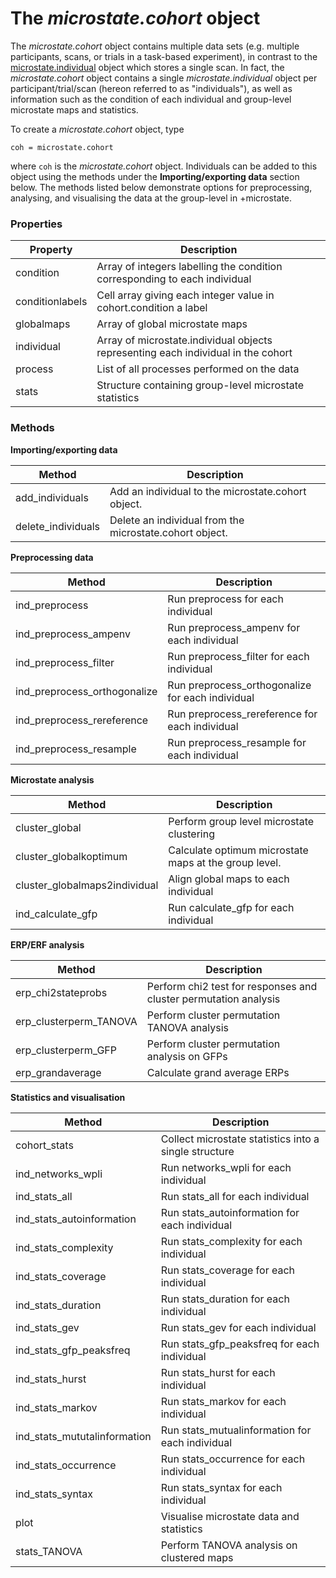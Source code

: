 # The _microstate.cohort_ object

The _microstate.cohort_ object contains multiple data sets (e.g. multiple participants, scans, or trials in a task-based experiment), in contrast to the [microstate.individual](https://plus-microstate.github.io/individual) object which stores a single scan. In fact, the _microstate.cohort_ object contains a single _microstate.individual_ object per participant/trial/scan (hereon referred to as "individuals"), as well as information such as the condition of each individual and group-level microstate maps and statistics.

To create a _microstate.cohort_ object, type
```
coh = microstate.cohort
```
where `coh` is the _microstate.cohort_ object. Individuals can be added to this object using the methods under the **Importing/exporting data** section below. The methods listed below demonstrate options for preprocessing, analysing, and visualising the data at the group-level in +microstate.

### Properties

<table>
  <thead>
    <tr>
      <th>Property</th>
      <th>Description</th>
    </tr>
  </thead>
  
  <tbody>
    <tr>
      <td>condition</td>
      <td>Array of integers labelling the condition corresponding to each individual</td>  
    </tr>
    <tr>
      <td>conditionlabels</td>
      <td>Cell array giving each integer value in cohort.condition a label</td> 
    </tr>
    <tr>
      <td>globalmaps</td>
      <td>Array of global microstate maps  </td> 
    </tr>
    <tr>
      <td>individual</td>
      <td>Array of microstate.individual objects representing each individual in the cohort </td>  
    </tr>      
    <tr>
      <td>process</td>
      <td>List of all processes performed on the data  </td>
    </tr>        
    <tr>
      <td>stats</td>
      <td>Structure containing group-level microstate statistics</td>  
    </tr>          
  </tbody>
</table>

### Methods

**Importing/exporting data**

<table>
  <thead>
    <tr>
      <th>Method</th>
      <th>Description</th>
    </tr>
  </thead>
  
  <tbody>
    <tr>
      <td>add_individuals</td>
      <td>Add an individual to the microstate.cohort object.  </td>  
    </tr>
    <tr>
      <td>delete_individuals</td>
      <td>Delete an individual from the microstate.cohort object. </td> 
    </tr>
  </tbody>
</table>

**Preprocessing data**

<table>
  <thead>
    <tr>
      <th>Method</th>
      <th>Description</th>
    </tr>
  </thead>
  
  <tbody>
    <tr>
      <td>ind_preprocess</td>
      <td>Run preprocess for each individual </td> 
    </tr>
    <tr>
      <td>ind_preprocess_ampenv</td>
      <td>Run preprocess_ampenv for each individual </td> 
    </tr>
    <tr>
      <td>ind_preprocess_filter</td>
      <td>Run preprocess_filter for each individual </td> 
    </tr>
    <tr>
      <td>ind_preprocess_orthogonalize</td>
      <td>Run preprocess_orthogonalize for each individual </td> 
    </tr>
    <tr>
      <td>ind_preprocess_rereference</td>
      <td>Run preprocess_rereference for each individual </td> 
    </tr>
    <tr>
      <td>ind_preprocess_resample</td>
      <td>Run preprocess_resample for each individual </td> 
    </tr>
    
  </tbody>
</table>

**Microstate analysis**

<table>
  <thead>
    <tr>
      <th>Method</th>
      <th>Description</th>
    </tr>
  </thead>
  
  <tbody>
    <tr>
      <td>cluster_global</td>
      <td>Perform group level microstate clustering </td> 
    </tr>
    <tr>
      <td>cluster_globalkoptimum</td>
      <td>Calculate optimum microstate maps at the group level.  </td> 
    </tr>
    <tr>
      <td>cluster_globalmaps2individual</td>
      <td>Align global maps to each individual   </td> 
    </tr>
    <tr>
      <td>ind_calculate_gfp</td>
      <td>Run calculate_gfp for each individual </td>
    </tr>
  </tbody>
</table>

**ERP/ERF analysis**

<table>
  <thead>
    <tr>
      <th>Method</th>
      <th>Description</th>
    </tr>
  </thead>
  
  <tbody>
    <tr>
      <td>erp_chi2stateprobs</td>
      <td>Perform chi2 test for responses and cluster permutation analysis </td>
    </tr>
    <tr>
      <td>erp_clusterperm_TANOVA</td>
      <td>Perform cluster permutation TANOVA analysis </td> 
    </tr>
    <tr>
      <td>erp_clusterperm_GFP</td>
      <td>Perform cluster permutation analysis on GFPs </td> 
    </tr>
    <tr>
      <td>erp_grandaverage</td>
      <td>	Calculate grand average ERPs  </td> 
    </tr>
  </tbody>
</table>


**Statistics and visualisation**

<table>
  <thead>
    <tr>
      <th>Method</th>
      <th>Description</th>
    </tr>
  </thead>
  
  <tbody>
    <tr>
      <td>cohort_stats</td>
      <td>Collect microstate statistics into a single structure</td>
    </tr>
    <tr>
      <td>ind_networks_wpli</td>
      <td>Run networks_wpli for each individual </td>
    </tr>
    <tr>
      <td>ind_stats_all</td>
      <td>Run stats_all for each individual </td> 
    </tr>
    <tr>
      <td>ind_stats_autoinformation</td>
      <td>Run stats_autoinformation for each individual </td> 
    </tr>
    <tr>
      <td>ind_stats_complexity</td>
      <td>Run stats_complexity for each individual </td> 
    </tr>
    <tr>
      <td>ind_stats_coverage</td>
      <td>Run stats_coverage for each individual </td> 
    </tr>
    <tr>
      <td>ind_stats_duration</td>
      <td>Run stats_duration for each individual </td> 
    </tr>
    <tr>
      <td>ind_stats_gev</td>
      <td>Run stats_gev for each individual </td> 
    </tr>
    <tr>
      <td>ind_stats_gfp_peaksfreq</td>
      <td>Run stats_gfp_peaksfreq for each individual </td> 
    </tr>
    <tr>
      <td>ind_stats_hurst</td>
      <td>Run stats_hurst for each individual </td> 
    </tr>
    <tr>
      <td>ind_stats_markov</td>
      <td>Run stats_markov for each individual </td> 
    </tr>
    <tr>
      <td>ind_stats_mututalinformation</td>
      <td>Run stats_mutualinformation for each individual </td> 
    </tr>
    <tr>
      <td>ind_stats_occurrence</td>
      <td>Run stats_occurrence for each individual </td> 
    </tr>
    <tr>
      <td>ind_stats_syntax</td>
      <td>Run stats_syntax for each individual </td> 
    </tr>
    <tr>
      <td>plot</td>
      <td>Visualise microstate data and statistics </td> 
    </tr>
    <tr>
      <td>stats_TANOVA</td>
      <td>Perform TANOVA analysis on clustered maps</td>
    </tr>
  </tbody>
</table>
